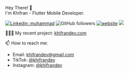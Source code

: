 Hey There! 👋 
<br>
I'm Khifran - Flutter Mobile Developer.

[![Linkedin: muhammad](https://img.shields.io/badge/-khifransyah-blue?style=flat-square&logo=Linkedin&logoColor=white&link=https://www.linkedin.com/in/muhammad-khifransyah-055b4a188/)](https://www.linkedin.com/in/muhammad-khifransyah-055b4a188/)
![GitHub followers](https://img.shields.io/github/followers/khifrvn?label=Follow&style=social)
[![website](https://img.shields.io/badge/Website-46a2f1.svg?&style=flat-square&logo=Google-Chrome&logoColor=white&link=https://www.khifrandev.com/)](https://www.khifrandev.com/)
![](https://visitor-badge.glitch.me/badge?page_id=khifrvn.khifrvn)

👨🏻‍💻 My recent project: 
<a href="http://www.khifrandev.com">khifrandev.com</a>

📫 How to reach me:
<ul>
  <li>Email: <a href="mailto:khifrandev@gmail.com">khifrandev@gmail.com</a></li>
  <li>TikTok: <a href="https://www.tiktok.com/@khifrandev">@khifrandev</a></li>
  <li>Instagram: <a href="https://www.instagram.com/khifrandev">@khifrandev</a></li>
</ul>
